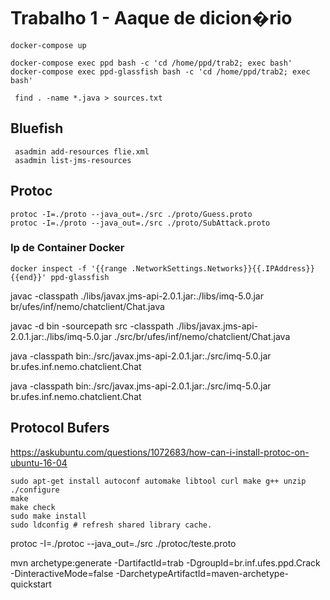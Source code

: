 # Trabalho 1 - Aaque de dicion�rio

```
docker-compose up

docker-compose exec ppd bash -c 'cd /home/ppd/trab2; exec bash'
docker-compose exec ppd-glassfish bash -c 'cd /home/ppd/trab2; exec bash'

 find . -name *.java > sources.txt
```

## Bluefish
```
 asadmin add-resources flie.xml
 asadmin list-jms-resources
```

## Protoc
```
protoc -I=./proto --java_out=./src ./proto/Guess.proto
protoc -I=./proto --java_out=./src ./proto/SubAttack.proto
```

### Ip de Container Docker
```
docker inspect -f '{{range .NetworkSettings.Networks}}{{.IPAddress}}{{end}}' ppd-glassfish
```


javac -classpath ./libs/javax.jms-api-2.0.1.jar:./libs/imq-5.0.jar br/ufes/inf/nemo/chatclient/Chat.java

javac  -d bin -sourcepath src -classpath ./libs/javax.jms-api-2.0.1.jar:./libs/imq-5.0.jar ./src/br/ufes/inf/nemo/chatclient/Chat.java




java -classpath bin:./src/javax.jms-api-2.0.1.jar:./src/imq-5.0.jar br.ufes.inf.nemo.chatclient.Chat

java -classpath bin:./src/javax.jms-api-2.0.1.jar:./src/imq-5.0.jar br.ufes.inf.nemo.chatclient.Chat


## Protocol Bufers
https://askubuntu.com/questions/1072683/how-can-i-install-protoc-on-ubuntu-16-04
```
sudo apt-get install autoconf automake libtool curl make g++ unzip
./configure
make
make check
sudo make install
sudo ldconfig # refresh shared library cache.
```

protoc -I=./protoc --java_out=./src ./protoc/teste.proto


mvn archetype:generate -DartifactId=trab -DgroupId=br.inf.ufes.ppd.Crack -DinteractiveMode=false -DarchetypeArtifactId=maven-archetype-quickstart
